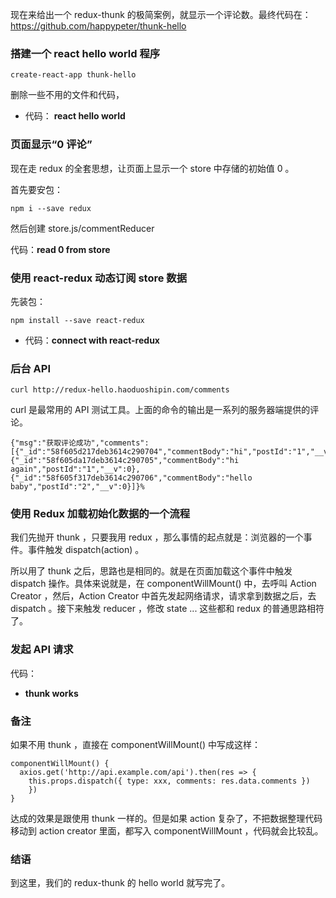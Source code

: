 现在来给出一个 redux-thunk 的极简案例，就显示一个评论数。最终代码在：https://github.com/happypeter/thunk-hello

### 搭建一个 react hello world 程序

```
create-react-app thunk-hello
```

删除一些不用的文件和代码，

- 代码： **react hello world**


### 页面显示“0 评论”

现在走 redux 的全套思想，让页面上显示一个 store 中存储的初始值 0 。

首先要安包：

```
npm i --save redux
```

然后创建 store.js/commentReducer

代码：**read 0 from store**

### 使用 react-redux 动态订阅 store 数据

先装包：

```
npm install --save react-redux
```

- 代码：**connect with react-redux**

### 后台 API

```
curl http://redux-hello.haoduoshipin.com/comments
```

curl 是最常用的 API 测试工具。上面的命令的输出是一系列的服务器端提供的评论。

```
{"msg":"获取评论成功","comments":[{"_id":"58f605d217deb3614c290704","commentBody":"hi","postId":"1","__v":0},{"_id":"58f605da17deb3614c290705","commentBody":"hi again","postId":"1","__v":0},{"_id":"58f605f317deb3614c290706","commentBody":"hello baby","postId":"2","__v":0}]}%
```

### 使用 Redux 加载初始化数据的一个流程

我们先抛开 thunk ，只要我用 redux ，那么事情的起点就是：浏览器的一个事件。事件触发 dispatch(action) 。

所以用了 thunk 之后，思路也是相同的。就是在页面加载这个事件中触发 dispatch 操作。具体来说就是，在 componentWillMount() 中，去呼叫 Action Creator ，然后，Action Creator 中首先发起网络请求，请求拿到数据之后，去 dispatch 。接下来触发 reducer ，修改 state ... 这些都和 redux 的普通思路相符了。

### 发起 API 请求

代码：

- **thunk works**


### 备注

如果不用 thunk ，直接在 componentWillMount() 中写成这样：

```
componentWillMount() {
  axios.get('http://api.example.com/api').then(res => {
    this.props.dispatch({ type: xxx, comments: res.data.comments })
    })
}
```

达成的效果是跟使用 thunk 一样的。但是如果 action 复杂了，不把数据整理代码移动到 action creator 里面，都写入 componentWillMount ，代码就会比较乱。


### 结语

到这里，我们的 redux-thunk 的 hello world 就写完了。
